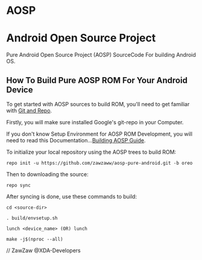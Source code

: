 # AOSP
# Android Open Source Project
Pure Android Open Source Project (AOSP) SourceCode For building Android OS.

## How To Build Pure AOSP ROM For Your Android Device

To get started with AOSP sources to build ROM, you'll need to get
familiar with [Git and Repo](https://source.android.com/source/using-repo.html).


Firstly, you will make sure installed Google's git-repo in your Computer.


If you don't know Setup Environment for AOSP ROM Development,
you will need to read this Documentation...[Building AOSP Guide](https://github.com/nathanchance/Android-Tools/blob/master/Guides/Building_AOSP.txt).


To initialize your local repository using the AOSP trees to build ROM:

    repo init -u https://github.com/zawzaww/aosp-pure-android.git -b oreo


Then to downloading the source:

    repo sync


After syncing is done, use these commands to build:

    cd <source-dir>

    . build/envsetup.sh

    lunch <device_name> (OR) lunch

    make -j$(nproc --all)


// ZawZaw @XDA-Developers
